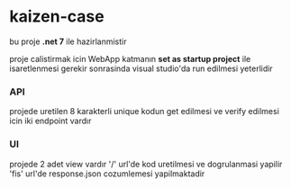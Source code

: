 # kaizen-case

bu proje **.net 7** ile hazirlanmistir

proje calistirmak icin WebApp katmanın **set as startup project** ile isaretlenmesi gerekir
sonrasinda visual studio'da run edilmesi yeterlidir

### API
projede uretilen 8 karakterli unique kodun get edilmesi ve verify edilmesi icin iki endpoint vardır

### UI
projede 2 adet view vardır
'/' url'de kod uretilmesi ve dogrulanmasi yapilir
'fis' url'de response.json cozumlemesi yapilmaktadir
